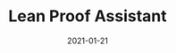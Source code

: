 ---
layout: post
title:  "Lean Proof Assistant"
date:   2021-01-21
title_include: true
categories: blog
image_url: /assets/img/intro-lean/cover.png
---